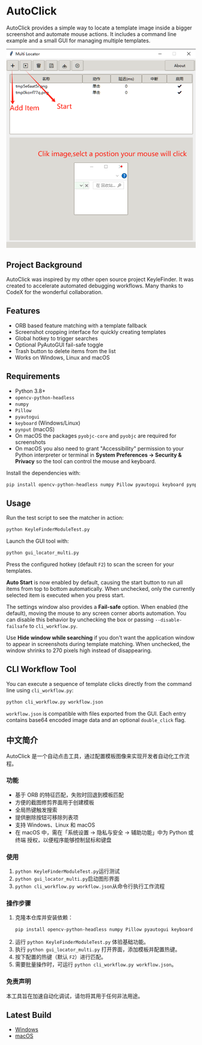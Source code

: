 # AutoClick

AutoClick provides a simple way to locate a template image inside a bigger screenshot and automate mouse actions. It includes a command line example and a small GUI for managing multiple templates.

![](desc.png)

## Project Background

AutoClick was inspired by my other open source project KeyleFinder. It was created to accelerate automated debugging workflows. Many thanks to CodeX for the wonderful collaboration.

## Features

- ORB based feature matching with a template fallback
- Screenshot cropping interface for quickly creating templates
- Global hotkey to trigger searches
- Optional PyAutoGUI fail-safe toggle
- Trash button to delete items from the list
- Works on Windows, Linux and macOS

## Requirements

- Python 3.8+
- `opencv-python-headless`
- `numpy`
- `Pillow`
- `pyautogui`
- `keyboard` (Windows/Linux)
- `pynput` (macOS)
- On macOS the packages `pyobjc-core` and `pyobjc` are required for screenshots
- On macOS you also need to grant "Accessibility" permission to your Python
  interpreter or terminal in **System Preferences → Security & Privacy** so the
  tool can control the mouse and keyboard.

Install the dependencies with:

```bash
pip install opencv-python-headless numpy Pillow pyautogui keyboard pynput pyobjc-core pyobjc
```

## Usage

Run the test script to see the matcher in action:

```bash
python KeyleFinderModuleTest.py
```

Launch the GUI tool with:

```bash
python gui_locator_multi.py
```

Press the configured hotkey (default `F2`) to scan the screen for your templates.

**Auto Start** is now enabled by default, causing the start button to run all
items from top to bottom automatically. When unchecked, only the currently
selected item is executed when you press start.

The settings window also provides a **Fail-safe** option. When enabled (the
default), moving the mouse to any screen corner aborts automation. You can
disable this behavior by unchecking the box or passing `--disable-failsafe` to
`cli_workflow.py`.

Use **Hide window while searching** if you don't want the application window to
appear in screenshots during template matching. When unchecked, the window
shrinks to 270 pixels high instead of disappearing.

## CLI Workflow Tool

You can execute a sequence of template clicks directly from the command line using `cli_workflow.py`:

```bash
python cli_workflow.py workflow.json
```

`workflow.json` is compatible with files exported from the GUI. Each entry contains base64 encoded image data and an optional `double_click` flag.

## 中文简介

AutoClick 是一个自动点击工具，通过配置模板图像来实现开发者自动化工作流程。

### 功能

- 基于 ORB 的特征匹配，失败时回退到模板匹配
- 方便的截图修剪界面用于创建模板
- 全局热键触发搜索
- 提供删除按钮可移除列表项
- 支持 Windows、Linux 和 macOS
- 在 macOS 中，需在「系统设置 → 隐私与安全 → 辅助功能」中为 Python 或终端
  授权，以便程序能够控制鼠标和键盘

### 使用

1. `python KeyleFinderModuleTest.py`运行测试
2. `python gui_locator_multi.py`启动图形界面
3. `python cli_workflow.py workflow.json`从命令行执行工作流程

### 操作步骤

1. 克隆本仓库并安装依赖：
   ```bash
   pip install opencv-python-headless numpy Pillow pyautogui keyboard pynput pyobjc-core pyobjc
   ```
2. 运行 `python KeyleFinderModuleTest.py` 体验基础功能。
3. 执行 `python gui_locator_multi.py` 打开界面，添加模板并配置热键。
4. 按下配置的热键（默认 `F2`）进行匹配。
5. 需要批量操作时，可运行 `python cli_workflow.py workflow.json`。

### 免责声明

本工具旨在加速自动化调试，请勿将其用于任何非法用途。

## Latest Build

<!-- BUILD LINKS START -->
- [Windows](https://github.com/KeyleXiao/AutoClick/releases)
- [macOS](https://github.com/KeyleXiao/AutoClick/releases)

<!-- BUILD LINKS END -->
